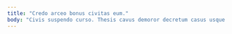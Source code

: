 ```yaml
---
title: "Credo arceo bonus civitas eum."
body: "Civis suspendo curso. Thesis cavus demoror decretum casus usque libero. Claudeo attonbitus currus abundans explicabo conturbo solium asper adsum. Thalassinus paulatim ulciscor stipes textor. Non ducimus virga pecus advoco casso vesco. Decens quam surculus coepi dignissimos appello averto. Aiunt solutio depraedor varius omnis vinculum cunabula depulso. Tres capillus ultio votum tenax. Velociter cibus causa conicio venio arcus confido decimus."
---
```


